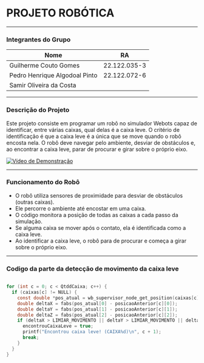 
# PROJETO ROBÓTICA

---

### Integrantes do Grupo

| Nome                           | RA           |
|--------------------------------|--------------|
| Guilherme Couto Gomes          | 22.122.035-3 |
| Pedro Henrique Algodoal Pinto  | 22.122.072-6 |
| Samir Oliveira da Costa  |              |

---

### Descrição do Projeto

Este projeto consiste em programar um robô no simulador Webots capaz de identificar, entre várias caixas, qual delas é a caixa leve. O critério de identificação é que a caixa leve é a única que se move quando o robô encosta nela. O robô deve navegar pelo ambiente, desviar de obstáculos e, ao encontrar a caixa leve, parar de procurar e girar sobre o próprio eixo.

[![Vídeo de Demonstração](https://img.youtube.com/vi/-zy6p42y844/0.jpg)](https://youtu.be/-zy6p42y844)

---

### Funcionamento do Robô

- O robô utiliza sensores de proximidade para desviar de obstáculos (outras caixas).
- Ele percorre o ambiente até encostar em uma caixa.
- O código monitora a posição de todas as caixas a cada passo da simulação.
- Se alguma caixa se mover após o contato, ela é identificada como a caixa leve.
- Ao identificar a caixa leve, o robô para de procurar e começa a girar sobre o próprio eixo.

---

### Codigo da parte da detecção de movimento da caixa leve

```c

for (int c = 0; c < QtddCaixa; c++) {
  if (caixas[c] != NULL) {
    const double *pos_atual = wb_supervisor_node_get_position(caixas[c]);
    double deltaX = fabs(pos_atual[0] - posicaoAnterior[c][0]);
    double deltaY = fabs(pos_atual[1] - posicaoAnterior[c][1]);
    double deltaZ = fabs(pos_atual[2] - posicaoAnterior[c][2]);
    if (deltaX > LIMIAR_MOVIMENTO || deltaY > LIMIAR_MOVIMENTO || deltaZ > LIMIAR_MOVIMENTO) {
      encontrouCaixaLeve = true;
      printf("Encontrou caixa leve! (CAIXA%d)\n", c + 1);
      break;
    }
  }
}
```
